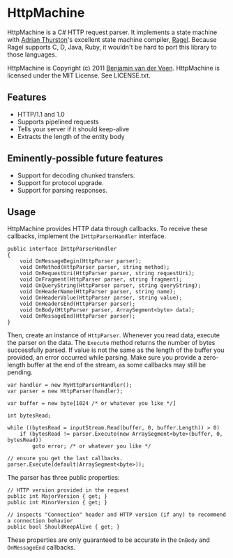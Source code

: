 # HttpMachine

HttpMachine is a C# HTTP request parser. It implements a state machine with [Adrian Thurston](http://www.complang.org/thurston/)'s excellent state machine compiler, [Ragel](http://http://www.complang.org/ragel/). Because Ragel supports C, D, Java, Ruby, it wouldn't be hard to port this library to those languages.

HttpMachine is Copyright (c) 2011 [Benjamin van der Veen](http://bvanderveen.com). HttpMachine is licensed under the 
MIT License. See LICENSE.txt.

## Features

- HTTP/1.1 and 1.0
- Supports pipelined requests
- Tells your server if it should keep-alive
- Extracts the length of the entity body 

## Eminently-possible future features

- Support for decoding chunked transfers.
- Support for protocol upgrade.
- Support for parsing responses.

## Usage

HttpMachine provides HTTP data through callbacks. To receive these callbacks, implement the `IHttpParserHandler` interface.

    public interface IHttpParserHandler
    {
        void OnMessageBegin(HttpParser parser);
        void OnMethod(HttpParser parser, string method);
        void OnRequestUri(HttpParser parser, string requestUri);
        void OnFragment(HttpParser parser, string fragment);
        void OnQueryString(HttpParser parser, string queryString);
        void OnHeaderName(HttpParser parser, string name);
        void OnHeaderValue(HttpParser parser, string value);
        void OnHeadersEnd(HttpParser parser);
        void OnBody(HttpParser parser, ArraySegment<byte> data);
        void OnMessageEnd(HttpParser parser);
    }

Then, create an instance of `HttpParser`. Whenever you read data, execute the parser on the data. The `Execute` method returns the number of bytes successfully parsed. If value is not the same as the length of the buffer you provided, an error occurred while parsing. Make sure you provide a zero-length buffer at the end of the stream, as some callbacks may still be pending.

    var handler = new MyHttpParserHandler();
    var parser = new HttpParser(handler);
    
    var buffer = new byte[1024 /* or whatever you like */]
    
    int bytesRead;
    
    while ((bytesRead = inputStream.Read(buffer, 0, buffer.Length)) > 0)
        if (bytesRead != parser.Execute(new ArraySegment<byte>(buffer, 0, bytesRead))
            goto error; /* or whatever you like */
    
    // ensure you get the last callbacks.
    parser.Execute(default(ArraySegment<byte>));
    
The parser has three public properties:

    // HTTP version provided in the request
    public int MajorVersion { get; }
    public int MinorVersion { get; }

    // inspects "Connection" header and HTTP version (if any) to recommend a connection behavior
    public bool ShouldKeepAlive { get; }

These properties are only guaranteed to be accurate in the `OnBody` and `OnMessageEnd` callbacks.
